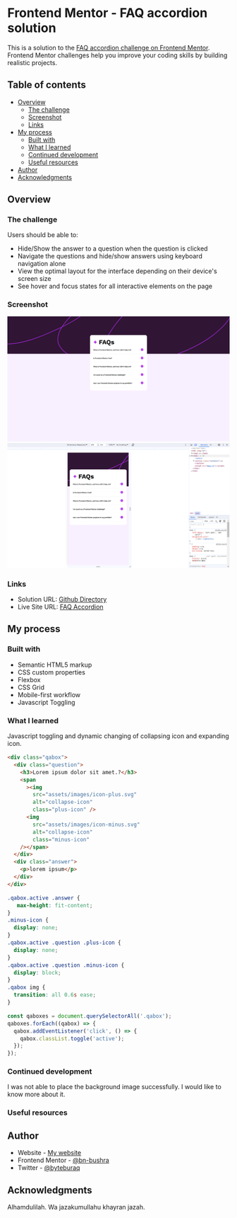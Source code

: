 # Frontend Mentor - FAQ accordion solution

This is a solution to the [FAQ accordion challenge on Frontend Mentor](https://www.frontendmentor.io/challenges/faq-accordion-wyfFdeBwBz). Frontend Mentor challenges help you improve your coding skills by building realistic projects.

## Table of contents

- [Overview](#overview)
  - [The challenge](#the-challenge)
  - [Screenshot](#screenshot)
  - [Links](#links)
- [My process](#my-process)
  - [Built with](#built-with)
  - [What I learned](#what-i-learned)
  - [Continued development](#continued-development)
  - [Useful resources](#useful-resources)
- [Author](#author)
- [Acknowledgments](#acknowledgments)

## Overview

### The challenge

Users should be able to:

- Hide/Show the answer to a question when the question is clicked
- Navigate the questions and hide/show answers using keyboard navigation alone
- View the optimal layout for the interface depending on their device's screen size
- See hover and focus states for all interactive elements on the page

### Screenshot

![](./screenshot-1.png)
![](./screenshot-2.png)

### Links

- Solution URL: [Github Directory](https://github.com/Bn-Bushra/Coding-with-Frontend-Mentor/tree/8e2ff84be4eee7160cc74f6951e1aac7238eba10/faq-accordion-main)
- Live Site URL: [FAQ Accordion](https://byteburaq-faqaccordion.netlify.app)

## My process

### Built with

- Semantic HTML5 markup
- CSS custom properties
- Flexbox
- CSS Grid
- Mobile-first workflow
- Javascript Toggling

### What I learned

Javascript toggling and dynamic changing of collapsing icon and expanding icon.

````html
<div class="qabox">
  <div class="question">
    <h3>Lorem ipsum dolor sit amet.?</h3>
    <span
      ><img
        src="assets/images/icon-plus.svg"
        alt="collapse-icon"
        class="plus-icon" />
      <img
        src="assets/images/icon-minus.svg"
        alt="collapse-icon"
        class="minus-icon"
    /></span>
  </div>
  <div class="answer">
    <p>lorem ipsum</p>
  </div>
</div>
````
````css
.qabox.active .answer {
   max-height: fit-content;
}
.minus-icon {
  display: none;
}
.qabox.active .question .plus-icon {
  display: none;
}
.qabox.active .question .minus-icon {
  display: block;
}
.qabox img {
  transition: all 0.6s ease;
}
````

````js
const qaboxes = document.querySelectorAll('.qabox');
qaboxes.forEach((qabox) => {
  qabox.addEventListener('click', () => {
    qabox.classList.toggle('active');
  });
});
````

### Continued development

I was not able to place the background image successfully. I would like to know more about it.

### Useful resources

## Author

- Website - [My website](https://www.twitter.com/byteburaq)
- Frontend Mentor - [@bn-bushra](https://www.frontendmentor.io/profile/bn-bushra)
- Twitter - [@byteburaq](https://www.twitter.com/byteburaq)


## Acknowledgments

Alhamdulilah. Wa jazakumullahu khayran jazah.
